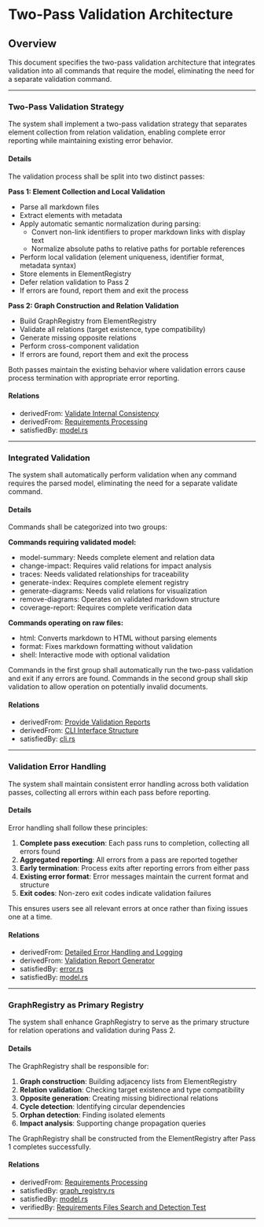 # Two-Pass Validation Architecture

## Overview
This document specifies the two-pass validation architecture that integrates validation into all commands that require the model, eliminating the need for a separate validation command.

---

### Two-Pass Validation Strategy

The system shall implement a two-pass validation strategy that separates element collection from relation validation, enabling complete error reporting while maintaining existing error behavior.

#### Details
The validation process shall be split into two distinct passes:

**Pass 1: Element Collection and Local Validation**
- Parse all markdown files
- Extract elements with metadata
- Apply automatic semantic normalization during parsing:
  - Convert non-link identifiers to proper markdown links with display text
  - Normalize absolute paths to relative paths for portable references
- Perform local validation (element uniqueness, identifier format, metadata syntax)
- Store elements in ElementRegistry
- Defer relation validation to Pass 2
- If errors are found, report them and exit the process

**Pass 2: Graph Construction and Relation Validation**
- Build GraphRegistry from ElementRegistry
- Validate all relations (target existence, type compatibility)
- Generate missing opposite relations
- Perform cross-component validation
- If errors are found, report them and exit the process

Both passes maintain the existing behavior where validation errors cause process termination with appropriate error reporting.

#### Relations
  * derivedFrom: [Validate Internal Consistency](../UserRequirements.md#validate-internal-consistency)
  * derivedFrom: [Requirements Processing](Requirements.md#requirements-processing)
  * satisfiedBy: [model.rs](../../core/src/model.rs)
---

### Integrated Validation

The system shall automatically perform validation when any command requires the parsed model, eliminating the need for a separate validate command.

#### Details
Commands shall be categorized into two groups:

**Commands requiring validated model:**
- model-summary: Needs complete element and relation data
- change-impact: Requires valid relations for impact analysis
- traces: Needs validated relationships for traceability
- generate-index: Requires complete element registry
- generate-diagrams: Needs valid relations for visualization
- remove-diagrams: Operates on validated markdown structure
- coverage-report: Requires complete verification data

**Commands operating on raw files:**
- html: Converts markdown to HTML without parsing elements
- format: Fixes markdown formatting without validation
- shell: Interactive mode with optional validation

Commands in the first group shall automatically run the two-pass validation and exit if any errors are found. Commands in the second group shall skip validation to allow operation on potentially invalid documents.

#### Relations
  * derivedFrom: [Provide Validation Reports](../UserRequirements.md#provide-validation-reports)
  * derivedFrom: [CLI Interface Structure](Requirements.md#cli-interface-structure)
  * satisfiedBy: [cli.rs](../../cli/src/cli.rs)
---

### Validation Error Handling

The system shall maintain consistent error handling across both validation passes, collecting all errors within each pass before reporting.

#### Details
Error handling shall follow these principles:

1. **Complete pass execution**: Each pass runs to completion, collecting all errors found
2. **Aggregated reporting**: All errors from a pass are reported together
3. **Early termination**: Process exits after reporting errors from either pass
4. **Existing error format**: Error messages maintain the current format and structure
5. **Exit codes**: Non-zero exit codes indicate validation failures

This ensures users see all relevant errors at once rather than fixing issues one at a time.

#### Relations
  * derivedFrom: [Detailed Error Handling and Logging](Requirements.md#detailed-error-handling-and-logging)
  * derivedFrom: [Validation Report Generator](Requirements.md#validation-report-generator)
  * satisfiedBy: [error.rs](../../core/src/error.rs)
  * satisfiedBy: [model.rs](../../core/src/model.rs)
---

### GraphRegistry as Primary Registry

The system shall enhance GraphRegistry to serve as the primary structure for relation operations and validation during Pass 2.

#### Details
The GraphRegistry shall be responsible for:

1. **Graph construction**: Building adjacency lists from ElementRegistry
2. **Relation validation**: Checking target existence and type compatibility
3. **Opposite generation**: Creating missing bidirectional relations
4. **Cycle detection**: Identifying circular dependencies
5. **Orphan detection**: Finding isolated elements
6. **Impact analysis**: Supporting change propagation queries

The GraphRegistry shall be constructed from the ElementRegistry after Pass 1 completes successfully.

#### Relations
  * derivedFrom: [Requirements Processing](Requirements.md#requirements-processing)
  * satisfiedBy: [graph_registry.rs](../../core/src/graph_registry.rs)
  * satisfiedBy: [model.rs](../../core/src/model.rs)
  * verifiedBy: [Requirements Files Search and Detection Test](../Verifications/ValidationTests.md#requirements-files-search-and-detection-test)
---